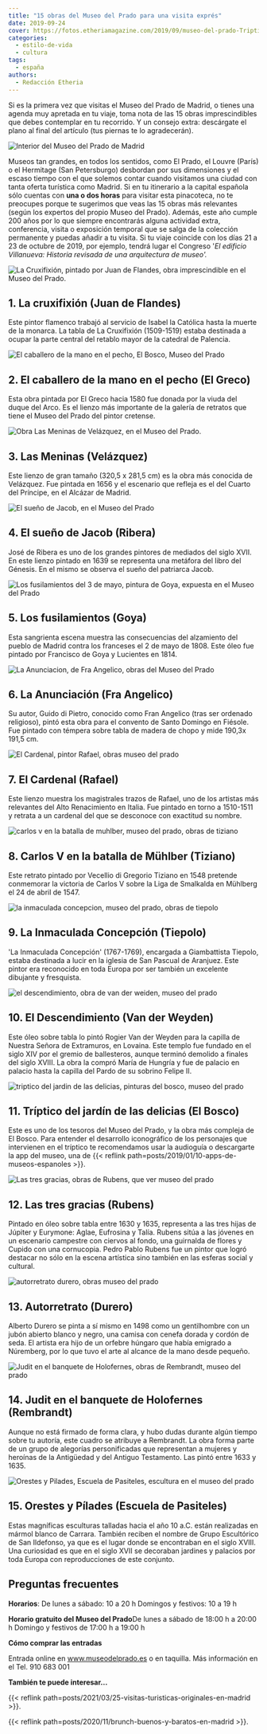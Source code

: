 ```yaml
---
title: "15 obras del Museo del Prado para una visita exprés"
date: 2019-09-24
cover: https://fotos.etheriamagazine.com/2019/09/museo-del-prado-Triptico-del-jardin-de-las-delicias.jpg
categories: 
  - estilo-de-vida
  - cultura
tags: 
  - españa
authors: 
  - Redacción Etheria
---
```


Si es la primera vez que visitas el Museo del Prado de Madrid, o tienes una agenda muy 
apretada en tu viaje, toma nota de las 15 obras imprescindibles que debes contemplar en 
tu recorrido. Y un consejo extra: descárgate el plano al final del artículo (tus piernas 
te lo agradecerán). 

![Interior del Museo del Prado de Madrid](https://fotos.etheriamagazine.com/2019/09/museo-del-prado.jpg "© Museo del Prado.")

Museos tan grandes, en todos los sentidos, como El Prado, el Louvre (París) o el 
Hermitage (San Petersburgo) desbordan por sus dimensiones y el escaso tiempo con el que 
solemos contar cuando visitamos una ciudad con tanta oferta turística como Madrid. Si en 
tu itinerario a la capital española sólo cuentas con **una o dos horas** para visitar 
esta pinacoteca, no te preocupes porque te sugerimos que veas las 15 obras más 
relevantes (según los expertos del propio Museo del Prado). Además, este año cumple 200 
años por lo que siempre encontrarás alguna actividad extra, conferencia, visita o 
exposición temporal que se salga de la colección permanente y puedas añadir a tu visita. 
Si tu viaje coincide con los días 21 a 23 de octubre de 2019, por ejemplo, tendrá lugar 
el Congreso '_El edificio Villanueva: Historia revisada de una arquitectura de museo'._ 

![La Cruxifixión, pintado por Juan de Flandes, obra imprescindible en el Museo del Prado.](https://fotos.etheriamagazine.com/2019/09/museo-del-prado-La-Crucifixion.jpg "La Cruxifixión. © Museo del Prado")

## 1\. La cruxifixión (Juan de Flandes)

Este pintor flamenco trabajó al servicio de Isabel la Católica hasta la muerte de la 
monarca. La tabla de La Cruxifixión (1509-1519) estaba destinada a ocupar la parte 
central del retablo mayor de la catedral de Palencia. 

![El caballero de la mano en el pecho, El Bosco, Museo del Prado](https://fotos.etheriamagazine.com/2019/09/museo-del-prado-El-caballero-de-la-mano-en-el-pecho.jpg "El caballero de la mano en el pecho. © Museo del Prado")

## 2\. El caballero de la mano en el pecho (El Greco)

Esta obra pintada por El Greco hacia 1580 fue donada por la viuda del duque del Arco. Es 
el lienzo más importante de la galería de retratos que tiene el Museo del Prado del 
pintor cretense. 

![Obra Las Meninas de Velázquez, en el Museo del Prado.](https://fotos.etheriamagazine.com/2019/09/museo-del-prado-Las-meninas.jpg "Las Meninas. © Museo del Prado")

## 3\. Las Meninas (Velázquez)

Este lienzo de gran tamaño (320,5 x 281,5 cm) es la obra más conocida de Velázquez. Fue 
pintada en 1656 y el escenario que refleja es el del Cuarto del Príncipe, en el Alcázar 
de Madrid. 

![El sueño de Jacob, en el Museo del Prado](https://fotos.etheriamagazine.com/2019/09/museo-del-prado-El-sueno-de-Jacob.jpg "El sueño de Jacob. © Museo del Prado")

## 4\. El sueño de Jacob (Ribera)

José de Ribera es uno de los grandes pintores de mediados del siglo XVII. En este lienzo 
pintado en 1639 se representa una metáfora del libro del Génesis. En el mismo se observa 
el sueño del patriarca Jacob. 

![Los fusilamientos del 3 de mayo, pintura de Goya, expuesta en el Museo del Prado](https://fotos.etheriamagazine.com/2019/09/museo-del-prado-El-3-de-mayo-en-Madrid-Los-fusilamientos.jpg "Los fusilamientos. © Museo del Prado")

## 5\. Los fusilamientos (Goya)

Esta sangrienta escena muestra las consecuencias del alzamiento del pueblo de Madrid 
contra los franceses el 2 de mayo de 1808. Este óleo fue pintado por Francisco de Goya y 
Lucientes en 1814. 

![La Anunciacion, de Fra Angelico, obras del Museo del Prado](https://fotos.etheriamagazine.com/2019/09/museo-del-prado-La-Anunciacion.jpg "La Anunciación. © Museo del Prado")

## 6\. La Anunciación (Fra Angelico)

Su autor, Guido di Pietro, conocido como Fran Angelico (tras ser ordenado religioso), 
pintó esta obra para el convento de Santo Domingo en Fiésole. Fue pintado con témpera 
sobre tabla de madera de chopo y mide 190,3x 191,5 cm. 

![El Cardenal, pintor Rafael, obras museo del prado](https://fotos.etheriamagazine.com/2019/09/museo-del-prado-El-Cardenal.jpg "El Cardenal. © Museo del Prado")

## 7\. El Cardenal (Rafael)

Este lienzo muestra los magistrales trazos de Rafael, uno de los artistas más relevantes 
del Alto Renacimiento en Italia. Fue pintado en torno a 1510-1511 y retrata a un 
cardenal del que se desconoce con exactitud su nombre. 

![carlos v en la batalla de muhlber, museo del prado, obras de tiziano](https://fotos.etheriamagazine.com/2019/09/museo-del-prado-Carlos-V-en-la-Batalla-de-Muhlberg.jpg "Carlos V en la batalla de Mühlber. © Museo del Prado.")

## 8\. Carlos V en la batalla de Mühlber (Tiziano)

Este retrato pintado por Vecellio di Gregorio Tiziano en 1548 pretende conmemorar la 
victoria de Carlos V sobre la Liga de Smalkalda en Mühlberg el 24 de abril de 1547. 

![la inmaculada concepcion, museo del prado, obras de tiepolo](https://fotos.etheriamagazine.com/2019/09/museo-del-prado-La-Inmaculada-Concepcion.jpg "La Inmaculada Concepción. © Museo del Prado")

## 9\. La Inmaculada Concepción (Tiepolo)

'La Inmaculada Concepción' (1767-1769), encargada a Giambattista Tiepolo, estaba 
destinada a lucir en la iglesia de San Pascual de Aranjuez. Este pintor era reconocido 
en toda Europa por ser también un excelente dibujante y fresquista. 

![el descendimiento, obra de van der weiden, museo del prado](https://fotos.etheriamagazine.com/2019/09/museo-del-prado-El-Descendimiento.jpg "El Descendimiento. © Museo del Prado")

## 10\. El Descendimiento (Van der Weyden)

Este óleo sobre tabla lo pintó Rogier Van der Weyden para la capilla de Nuestra Señora 
de Extramuros, en Lovaina. Este templo fue fundado en el siglo XIV por el gremio de 
ballesteros, aunque terminó demolido a finales del siglo XVIII. La obra la compró María 
de Hungría y fue de palacio en palacio hasta la capilla del Pardo de su sobrino Felipe 
II. 

![triptico del jardin de las delicias, pinturas del bosco, museo del prado](https://fotos.etheriamagazine.com/2019/09/museo-del-prado-Triptico-del-jardin-de-las-delicias.jpg "Tríptico del jardín de las delicias. © Museo del Prado")

## 11\. Tríptico del jardín de las delicias (El Bosco)

Este es uno de los tesoros del Museo del Prado, y la obra más compleja de El Bosco. Para 
entender el desarrollo iconográfico de los personajes que intervienen en el tríptico te 
recomendamos usar la audioguía o descargarte la app del museo, una de {{< reflink 
path=posts/2019/01/10-apps-de-museos-espanoles >}}. 

![Las tres gracias, obras de Rubens, que ver museo del prado](https://fotos.etheriamagazine.com/2019/09/museo-del-prado-Las-tres-Gracias.jpg "Las tres gracias. © Museo del Prado")

## 12\. Las tres gracias (Rubens)

Pintado en óleo sobre tabla entre 1630 y 1635, representa a las tres hijas de Júpiter y 
Eurymone: Aglae, Eufrosina y Talía. Rubens sitúa a las jóvenes en un escenario campestre 
con ciervos al fondo, una guirnalda de flores y Cupido con una cornucopia. Pedro Pablo 
Rubens fue un pintor que logró destacar no sólo en la escena artística sino también en 
las esferas social y cultural. 

![autorretrato durero, obras museo del prado](https://fotos.etheriamagazine.com/2019/09/museo-del-prado-Autorretrato.jpg "Autorretrato. © Museo del Prado.")

## 13\. Autorretrato (Durero)

Alberto Durero se pinta a sí mismo en 1498 como un gentilhombre con un jubón abierto 
blanco y negro, una camisa con cenefa dorada y cordón de seda. El artista era hijo de un 
orfebre húngaro que había emigrado a Núremberg, por lo que tuvo el arte al alcance de la 
mano desde pequeño. 

![Judit en el banquete de Holofernes, obras de Rembrandt, museo del prado](https://fotos.etheriamagazine.com/2019/09/museo-del-prado-Judit-en-el-banquete-de-Holofernes-Artemisa.jpg "Judit en el banquete de Holofernes. © Museo del Prado")

## 14\. Judit en el banquete de Holofernes (Rembrandt)

Aunque no está firmado de forma clara, y hubo dudas durante algún tiempo sobre tu 
autoría, este cuadro se atribuye a Rembrandt. La obra forma parte de un grupo de 
alegorías personificadas que representan a mujeres y heroínas de la Antigüedad y del 
Antiguo Testamento. Las pintó entre 1633 y 1635. 

![Orestes y Pilades, Escuela de Pasiteles, escultura en el museo del prado](https://fotos.etheriamagazine.com/2019/09/museo-del-prado-Orestes-y-Pilades-o-Grupo-de-San-Ildefonso.jpg "Orestes y Pílades. © Museo del Prado")

## 15\. Orestes y Pílades (Escuela de Pasiteles)

Estas magníficas esculturas talladas hacia el año 10 a.C. están realizadas en mármol 
blanco de Carrara. También reciben el nombre de Grupo Escultórico de San Ildefonso, ya 
que es el lugar donde se encontraban en el siglo XVIII. Una curiosidad es que en el 
siglo XVII se decoraban jardines y palacios por toda Europa con reproducciones de este 
conjunto. 

## Preguntas frecuentes

**Horarios**: De lunes a sábado: 10 a 20 h Domingos y festivos: 10 a 19 h 

**Horario gratuito del Museo del Prado**De lunes a sábado de 18:00 h a 20:00 h Domingo y 
festivos de 17:00 h a 19:00 h 

**Cómo comprar las entradas** 

Entrada online en www.museodelprado.es o en taquilla. Más información en el Tel. 910 683 
001 

**También te puede interesar...** 

{{< reflink path=posts/2021/03/25-visitas-turisticas-originales-en-madrid >}}. 

{{< reflink path=posts/2020/11/brunch-buenos-y-baratos-en-madrid >}}.
